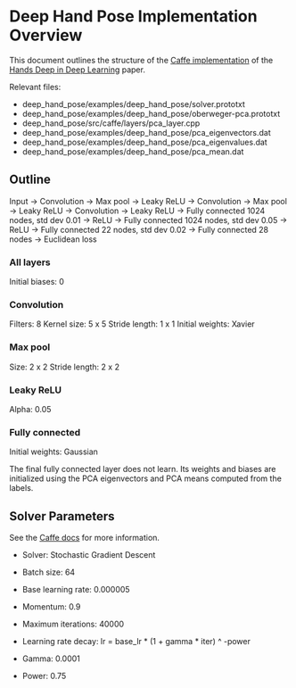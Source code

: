 # Deep Hand Pose Implementation Overview

This document outlines the structure of the [Caffe implementation](https://github.com/jsupancic/deep_hand_pose) of the [Hands Deep in Deep Learning](https://arxiv.org/abs/1502.06807) paper.

Relevant files:

* deep_hand_pose/examples/deep_hand_pose/solver.prototxt
* deep_hand_pose/examples/deep_hand_pose/oberweger-pca.prototxt
* deep_hand_pose/src/caffe/layers/pca_layer.cpp
* deep_hand_pose/examples/deep_hand_pose/pca_eigenvectors.dat
* deep_hand_pose/examples/deep_hand_pose/pca_eigenvalues.dat
* deep_hand_pose/examples/deep_hand_pose/pca_mean.dat



## Outline


Input ->
Convolution -> Max pool -> Leaky ReLU ->
Convolution -> Max pool -> Leaky ReLU ->
Convolution -> Leaky ReLU ->
Fully connected 1024 nodes, std dev 0.01 -> ReLU ->
Fully connected 1024 nodes, std dev 0.05 -> ReLU ->
Fully connected 22 nodes, std dev 0.02 ->
Fully connected 28 nodes ->
Euclidean loss


### All layers

Initial biases:		0


### Convolution

Filters:		8
Kernel size:		5 x 5
Stride length:		1 x 1
Initial weights:	Xavier


### Max pool

Size:			2 x 2
Stride length:		2 x 2


### Leaky ReLU

Alpha:			0.05


### Fully connected

Initial weights:	Gaussian

The final fully connected layer does not learn. Its weights and biases are initialized using the PCA eigenvectors and PCA means computed from the labels.



## Solver Parameters


See the [Caffe docs](http://caffe.berkeleyvision.org/tutorial/solver.html#sgd) for more information.

* Solver:		Stochastic Gradient Descent
* Batch size: 		64
* Base learning rate:	0.000005
* Momentum:		0.9
* Maximum iterations:	40000

* Learning rate decay:	lr = base_lr * (1 + gamma * iter) ^ -power
* Gamma:		0.0001
* Power:		0.75

